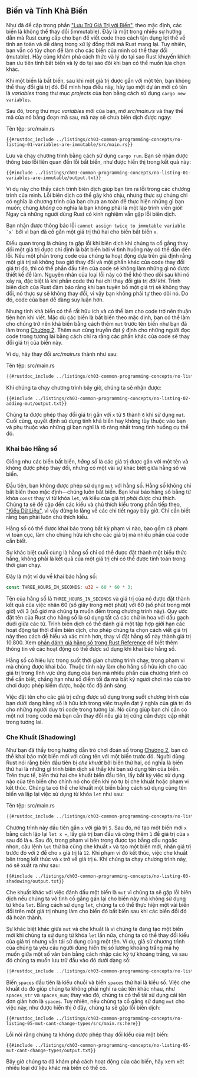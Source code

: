 ## Biến và Tính Khả Biến

Như đã đề cập trong phần ["Lưu Trữ Giá Trị với
Biến"][storing-values-with-variables]<!-- ignore -->, theo mặc định, các biến là
không thể thay đổi (immutable). Đây là một trong nhiều sự hướng dẫn mà Rust cung
cấp cho bạn để viết code theo cách tận dụng lợi thế về tính an toàn và dễ dàng
trong xử lý đồng thời mà Rust mang lại. Tuy nhiên, bạn vẫn có tùy chọn để làm
cho các biến của mình có thể thay đổi (mutable). Hãy cùng khám phá cách thức và
lý do tại sao Rust khuyến khích bạn ưu tiên tính bất biến và lý do tại sao đôi
khi bạn có thể muốn lựa chọn khác.

Khi một biến là bất biến, sau khi một giá trị được gắn với một tên, bạn không
thể thay đổi giá trị đó. Để minh họa điều này, hãy tạo một dự án mới có tên là
_variables_ trong thư mục _projects_ của bạn bằng cách sử dụng
`cargo new variables`.

Sau đó, trong thư mục _variables_ mới của bạn, mở _src/main.rs_ và thay thế mã
của nó bằng đoạn mã sau, mã này sẽ chưa biên dịch được ngay:

<span class="filename">Tên tệp: src/main.rs</span>

```rust,ignore,does_not_compile
{{#rustdoc_include ../listings/ch03-common-programming-concepts/no-listing-01-variables-are-immutable/src/main.rs}}
```

Lưu và chạy chương trình bằng cách sử dụng `cargo run`. Bạn sẽ nhận được thông
báo lỗi liên quan đến lỗi bất biến, như được hiển thị trong kết quả này:

```console
{{#include ../listings/ch03-common-programming-concepts/no-listing-01-variables-are-immutable/output.txt}}
```

Ví dụ này cho thấy cách trình biên dịch giúp bạn tìm ra lỗi trong các chương
trình của mình. Lỗi biên dịch có thể gây khó chịu, nhưng thực sự chúng chỉ có
nghĩa là chương trình của bạn chưa an toàn để thực hiện những gì bạn muốn; chúng
_không_ có nghĩa là bạn không phải là một lập trình viên giỏi! Ngay cả những
người dùng Rust có kinh nghiệm vẫn gặp lỗi biên dịch.

Bạn nhận được thông báo lỗi `` cannot assign twice to immutable variable `x` ``
bởi vì bạn đã cố gắn một giá trị thứ hai cho biến bất biến `x`.

Điều quan trọng là chúng ta gặp lỗi khi biên dịch khi chúng ta cố gắng thay đổi
một giá trị được chỉ định là bất biến bởi vì tình huống này có thể dẫn đến lỗi.
Nếu một phần trong code của chúng ta hoạt động dựa trên giả định rằng một giá
trị sẽ không bao giờ thay đổi và một phần khác của code thay đổi giá trị đó, thì
có thể phần đầu tiên của code sẽ không làm những gì nó được thiết kế để làm.
Nguyên nhân của loại lỗi này có thể khó theo dõi sau khi nó xảy ra, đặc biệt là
khi phần code thứ hai chỉ thay đổi giá trị _đôi khi_. Trình biên dịch của Rust
đảm bảo rằng khi bạn tuyên bố một giá trị sẽ không thay đổi, nó thực sự sẽ không
thay đổi, vì vậy bạn không phải tự theo dõi nó. Do đó, code của bạn dễ dàng suy
luận hơn.

Nhưng tính khả biến có thể rất hữu ích và có thể làm cho code trở nên thuận tiện
hơn khi viết. Mặc dù các biến là bất biến theo mặc định, bạn có thể làm cho
chúng trở nên khả biến bằng cách thêm `mut` trước tên biến như bạn đã làm trong
[Chương 2][storing-values-with-variables]<!-- ignore -->. Thêm `mut` cũng truyền
đạt ý định cho những người đọc code trong tương lai bằng cách chỉ ra rằng các
phần khác của code sẽ thay đổi giá trị của biến này.

Ví dụ, hãy thay đổi _src/main.rs_ thành như sau:

<span class="filename">Tên tệp: src/main.rs</span>

```rust
{{#rustdoc_include ../listings/ch03-common-programming-concepts/no-listing-02-adding-mut/src/main.rs}}
```

Khi chúng ta chạy chương trình bây giờ, chúng ta sẽ nhận được:

```console
{{#include ../listings/ch03-common-programming-concepts/no-listing-02-adding-mut/output.txt}}
```

Chúng ta được phép thay đổi giá trị gắn với `x` từ `5` thành `6` khi sử dụng
`mut`. Cuối cùng, quyết định sử dụng tính khả biến hay không tùy thuộc vào bạn
và phụ thuộc vào những gì bạn nghĩ là rõ ràng nhất trong tình huống cụ thể đó.

<!-- Old headings. Do not remove or links may break. -->
<a id="constants"></a>

### Khai báo Hằng số

Giống như các biến bất biến, _hằng số_ là các giá trị được gắn với một tên và
không được phép thay đổi, nhưng có một vài sự khác biệt giữa hằng số và biến.

Đầu tiên, bạn không được phép sử dụng `mut` với hằng số. Hằng số không chỉ bất
biến theo mặc định—chúng luôn bất biến. Bạn khai báo hằng số bằng từ khóa
`const` thay vì từ khóa `let`, và kiểu của giá trị _phải_ được chú thích. Chúng
ta sẽ đề cập đến các kiểu và chú thích kiểu trong phần tiếp theo, ["Kiểu Dữ
Liệu"][data-types]<!-- ignore -->, vì vậy đừng lo lắng về các chi tiết ngay bây
giờ. Chỉ cần biết rằng bạn phải luôn chú thích kiểu.

Hằng số có thể được khai báo trong bất kỳ phạm vi nào, bao gồm cả phạm vi toàn
cục, làm cho chúng hữu ích cho các giá trị mà nhiều phần của code cần biết.

Sự khác biệt cuối cùng là hằng số chỉ có thể được đặt thành một biểu thức hằng,
không phải là kết quả của một giá trị chỉ có thể được tính toán trong thời gian
chạy.

Đây là một ví dụ về khai báo hằng số:

```rust
const THREE_HOURS_IN_SECONDS: u32 = 60 * 60 * 3;
```

Tên của hằng số là `THREE_HOURS_IN_SECONDS` và giá trị của nó được đặt thành kết
quả của việc nhân 60 (số giây trong một phút) với 60 (số phút trong một giờ) với
3 (số giờ mà chúng ta muốn đếm trong chương trình này). Quy ước đặt tên của Rust
cho hằng số là sử dụng tất cả các chữ in hoa với dấu gạch dưới giữa các từ.
Trình biên dịch có thể đánh giá một tập hợp giới hạn các hoạt động tại thời điểm
biên dịch, cho phép chúng ta chọn cách viết giá trị này theo cách dễ hiểu và xác
minh hơn, thay vì đặt hằng số này thành giá trị 10.800. Xem [phần đánh giá hằng
số trong Rust Reference][const-eval] để biết thêm thông tin về các hoạt động có
thể được sử dụng khi khai báo hằng số.

Hằng số có hiệu lực trong suốt thời gian chương trình chạy, trong phạm vi mà
chúng được khai báo. Thuộc tính này làm cho hằng số hữu ích cho các giá trị
trong lĩnh vực ứng dụng của bạn mà nhiều phần của chương trình có thể cần biết,
chẳng hạn như số điểm tối đa mà bất kỳ người chơi nào của trò chơi được phép
kiếm được, hoặc tốc độ ánh sáng.

Việc đặt tên cho các giá trị cứng được sử dụng trong suốt chương trình của bạn
dưới dạng hằng số là hữu ích trong việc truyền đạt ý nghĩa của giá trị đó cho
những người duy trì code trong tương lai. Nó cũng giúp bạn chỉ cần có một nơi
trong code mà bạn cần thay đổi nếu giá trị cứng cần được cập nhật trong tương
lai.

### Che Khuất (Shadowing)

Như bạn đã thấy trong hướng dẫn trò chơi đoán số trong [Chương
2][comparing-the-guess-to-the-secret-number]<!-- ignore -->, bạn có thể khai báo
một biến mới với cùng tên với một biến trước đó. Người dùng Rust nói rằng biến
đầu tiên bị _che khuất_ bởi biến thứ hai, có nghĩa là biến thứ hai là những gì
trình biên dịch sẽ thấy khi bạn sử dụng tên của biến. Trên thực tế, biến thứ hai
che khuất biến đầu tiên, lấy bất kỳ việc sử dụng nào của tên biến cho chính nó
cho đến khi nó tự bị che khuất hoặc phạm vi kết thúc. Chúng ta có thể che khuất
một biến bằng cách sử dụng cùng tên biến và lặp lại việc sử dụng từ khóa `let`
như sau:

<span class="filename">Tên tệp: src/main.rs</span>

```rust
{{#rustdoc_include ../listings/ch03-common-programming-concepts/no-listing-03-shadowing/src/main.rs}}
```

Chương trình này đầu tiên gắn `x` với giá trị `5`. Sau đó, nó tạo một biến mới
`x` bằng cách lặp lại `let x =`, lấy giá trị ban đầu và cộng thêm `1` để giá trị
của `x` sau đó là `6`. Sau đó, trong phạm vi bên trong được tạo bằng dấu ngoặc
nhọn, câu lệnh `let` thứ ba cũng che khuất `x` và tạo một biến mới, nhân giá trị
trước đó với `2` để cho `x` giá trị là `12`. Khi phạm vi đó kết thúc, việc che
khuất bên trong kết thúc và `x` trở về giá trị `6`. Khi chúng ta chạy chương
trình này, nó sẽ xuất ra như sau:

```console
{{#include ../listings/ch03-common-programming-concepts/no-listing-03-shadowing/output.txt}}
```

Che khuất khác với việc đánh dấu một biến là `mut` vì chúng ta sẽ gặp lỗi biên
dịch nếu chúng ta vô tình cố gắng gán lại cho biến này mà không sử dụng từ khóa
`let`. Bằng cách sử dụng `let`, chúng ta có thể thực hiện một vài biến đổi trên
một giá trị nhưng làm cho biến đó bất biến sau khi các biến đổi đó đã hoàn
thành.

Sự khác biệt khác giữa `mut` và che khuất là vì chúng ta đang tạo một biến mới
khi chúng ta sử dụng từ khóa `let` lần nữa, chúng ta có thể thay đổi kiểu của
giá trị nhưng vẫn tái sử dụng cùng một tên. Ví dụ, giả sử chương trình của chúng
ta yêu cầu người dùng hiển thị số lượng khoảng trắng mà họ muốn giữa một số văn
bản bằng cách nhập các ký tự khoảng trắng, và sau đó chúng ta muốn lưu trữ đầu
vào đó dưới dạng số:

```rust
{{#rustdoc_include ../listings/ch03-common-programming-concepts/no-listing-04-shadowing-can-change-types/src/main.rs:here}}
```

Biến `spaces` đầu tiên là kiểu chuỗi và biến `spaces` thứ hai là kiểu số. Việc
che khuất do đó giúp chúng ta không phải nghĩ ra các tên khác nhau, như
`spaces_str` và `spaces_num`; thay vào đó, chúng ta có thể tái sử dụng cái tên
đơn giản hơn là `spaces`. Tuy nhiên, nếu chúng ta cố gắng sử dụng `mut` cho việc
này, như được hiển thị ở đây, chúng ta sẽ gặp lỗi biên dịch:

```rust,ignore,does_not_compile
{{#rustdoc_include ../listings/ch03-common-programming-concepts/no-listing-05-mut-cant-change-types/src/main.rs:here}}
```

Lỗi nói rằng chúng ta không được phép thay đổi kiểu của một biến:

```console
{{#include ../listings/ch03-common-programming-concepts/no-listing-05-mut-cant-change-types/output.txt}}
```

Bây giờ chúng ta đã khám phá cách hoạt động của các biến, hãy xem xét nhiều loại
dữ liệu khác mà biến có thể có.

[comparing-the-guess-to-the-secret-number]:
  ch02-00-guessing-game-tutorial.html#comparing-the-guess-to-the-secret-number
[data-types]: ch03-02-data-types.html#data-types
[storing-values-with-variables]:
  ch02-00-guessing-game-tutorial.html#storing-values-with-variables
[const-eval]: ../reference/const_eval.html
